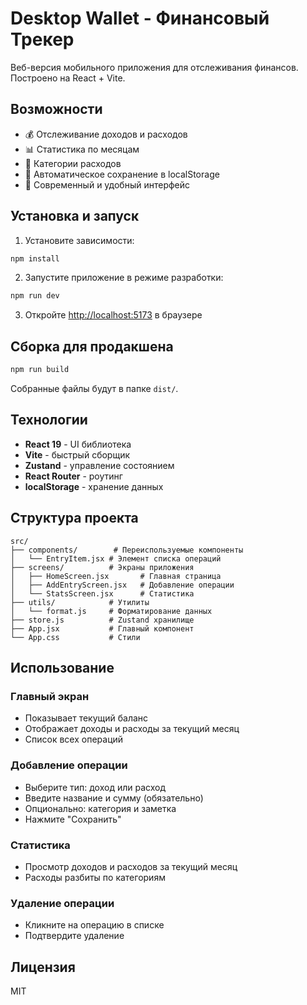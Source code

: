 # Desktop Wallet - Финансовый Трекер

Веб-версия мобильного приложения для отслеживания финансов. Построено на React + Vite.

## Возможности

- 💰 Отслеживание доходов и расходов
- 📊 Статистика по месяцам
- 📂 Категории расходов
- 💾 Автоматическое сохранение в localStorage
- 🎨 Современный и удобный интерфейс

## Установка и запуск

1. Установите зависимости:
```bash
npm install
```

2. Запустите приложение в режиме разработки:
```bash
npm run dev
```

3. Откройте [http://localhost:5173](http://localhost:5173) в браузере

## Сборка для продакшена

```bash
npm run build
```

Собранные файлы будут в папке `dist/`.

## Технологии

- **React 19** - UI библиотека
- **Vite** - быстрый сборщик
- **Zustand** - управление состоянием
- **React Router** - роутинг
- **localStorage** - хранение данных

## Структура проекта

```
src/
├── components/        # Переиспользуемые компоненты
│   └── EntryItem.jsx # Элемент списка операций
├── screens/          # Экраны приложения
│   ├── HomeScreen.jsx       # Главная страница
│   ├── AddEntryScreen.jsx   # Добавление операции
│   └── StatsScreen.jsx      # Статистика
├── utils/            # Утилиты
│   └── format.js     # Форматирование данных
├── store.js          # Zustand хранилище
├── App.jsx           # Главный компонент
└── App.css           # Стили
```

## Использование

### Главный экран
- Показывает текущий баланс
- Отображает доходы и расходы за текущий месяц
- Список всех операций

### Добавление операции
- Выберите тип: доход или расход
- Введите название и сумму (обязательно)
- Опционально: категория и заметка
- Нажмите "Сохранить"

### Статистика
- Просмотр доходов и расходов за текущий месяц
- Расходы разбиты по категориям

### Удаление операции
- Кликните на операцию в списке
- Подтвердите удаление

## Лицензия

MIT
